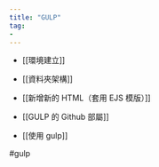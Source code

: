 ```yaml
---
title: "GULP"
tag: 
- 
---
```

- [[環境建立]]
- [[資料夾架構]]
- [[新增新的 HTML（套用 EJS 模版）]]
- [[GULP 的 Github 部屬]]


- [[使用 gulp]]

#gulp 